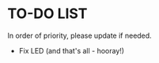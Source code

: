 # TO-DO LIST


In order of priority, please update if needed.

* Fix LED (and that's all - hooray!)

